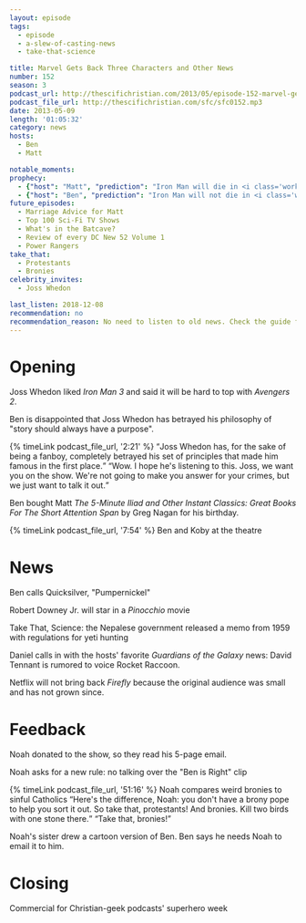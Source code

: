 ```yaml
---
layout: episode
tags:
  - episode
  - a-slew-of-casting-news
  - take-that-science

title: Marvel Gets Back Three Characters and Other News
number: 152
season: 3
podcast_url: http://thescifichristian.com/2013/05/episode-152-marvel-gets-back-three-characters-and-other-news/
podcast_file_url: http://thescifichristian.com/sfc/sfc0152.mp3
date: 2013-05-09
length: '01:05:32'
category: news
hosts:
  - Ben
  - Matt

notable_moments:
prophecy: 
  - {"host": "Matt", "prediction": "Iron Man will die in <i class='work-title'>Avengers 2</i>", "veracity": false, "comments": ""}
  - {"host": "Ben", "prediction": "Iron Man will not die in <i class='work-title'>Avengers 2</i> but it will be his send-off", "veracity": false, "comments": ""}
future_episodes:
  - Marriage Advice for Matt 
  - Top 100 Sci-Fi TV Shows
  - What's in the Batcave?
  - Review of every DC New 52 Volume 1
  - Power Rangers
take_that:
  - Protestants
  - Bronies
celebrity_invites: 
  - Joss Whedon

last_listen: 2018-12-08
recommendation: no
recommendation_reason: No need to listen to old news. Check the guide for what's interesting in hindsight.
---
```

# Opening
Joss Whedon liked <i class="work-title">Iron Man 3</i> and said it will be hard to top with <i class="work-title">Avengers 2</i>.

Ben is disappointed that Joss Whedon has betrayed his philosophy of "story should always have a purpose".

<div class="quote">
  {% timeLink podcast_file_url, '2:21' %}
  <q class="ben">Joss Whedon has, for the sake of being a fanboy, completely betrayed his set of principles that made him famous in the first place.</q>
  <q class="matt">Wow. I hope he's listening to this. Joss, we want you on the show. We're not going to make you answer for your crimes, but we just want to talk it out.</q>
</div>

Ben bought Matt <i class="work-title">The 5-Minute Iliad and Other Instant Classics: Great Books For The Short Attention Span</i> by Greg Nagan for his birthday.

{% timeLink podcast_file_url, '7:54' %} Ben and Koby at the theatre



# News 
Ben calls Quicksilver, "Pumpernickel"

Robert Downey Jr. will star in a <i class="work-title">Pinocchio</i> movie

Take That, Science: the Nepalese government released a memo from 1959 with regulations for yeti hunting

Daniel calls in with the hosts' favorite <i class="work-title">Guardians of the Galaxy</i> news: David Tennant is rumored to voice Rocket Raccoon.

Netflix will not bring back <i class="work-title">Firefly</i> because the original audience was small and has not grown since.



# Feedback

Noah donated to the show, so they read his 5-page email.

Noah asks for a new rule: no talking over the "Ben is Right" clip

<div class="quote">
  {% timeLink podcast_file_url, '51:16' %}
  <span class="quote-context is-size-6">Noah compares weird bronies to sinful Catholics</span>
  <q class="ben">Here's the difference, Noah: you don't have a brony pope to help you sort it out. So take that, protestants! And bronies. Kill two birds with one stone there.</q>
  <q class="matt">Take that, bronies!</q>
</div>

Noah's sister drew a cartoon version of Ben. Ben says he needs Noah to email it to him. 



# Closing
Commercial for Christian-geek podcasts' superhero week